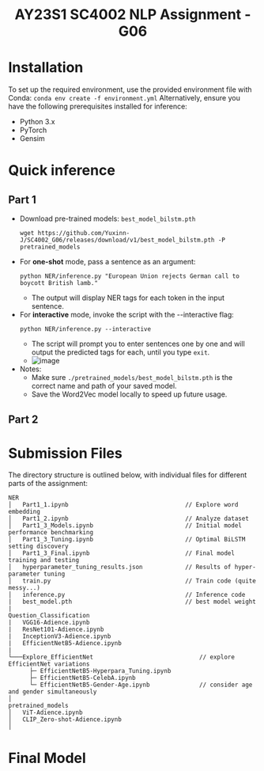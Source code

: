 <div align="center">
  <h1>AY23S1 SC4002 NLP Assignment - G06</h1>
</div>


# Installation
To set up the required environment, use the provided environment file with Conda:
`conda env create -f environment.yml`
Alternatively, ensure you have the following prerequisites installed for inference:
- Python 3.x
- PyTorch
- Gensim

# Quick inference
## Part 1
- Download pre-trained models: `best_model_bilstm.pth` 
  ```
  wget https://github.com/Yuxinn-J/SC4002_G06/releases/download/v1/best_model_bilstm.pth -P pretrained_models
  ```
- For **one-shot** mode, pass a sentence as an argument:
  ```
  python NER/inference.py "European Union rejects German call to boycott British lamb."
  ```
  - The output will display NER tags for each token in the input sentence.
- For **interactive** mode, invoke the script with the --interactive flag:
  ```
  python NER/inference.py --interactive
  ```
  - The script will prompt you to enter sentences one by one and will output the predicted tags for each, until you type `exit`.
  - ![image](https://github.com/Yuxinn-J/SC4002_G06/assets/73170270/5869c062-987e-43c3-8d28-663fc71137e7)
- Notes:
  - Make sure `./pretrained_models/best_model_bilstm.pth` is the correct name and path of your saved model.
  - Save the Word2Vec model locally  to speed up future usage.

## Part 2

# Submission Files
The directory structure is outlined below, with individual files for different parts of the assignment:

```
NER
│   Part1_1.ipynb                                 // Explore word embedding
│   Part1_2.ipynb                                 // Analyze dataset                 
│   Part1_3_Models.ipynb                          // Initial model performance benchmarking
│   Part1_3_Tuning.ipynb                          // Optimal BiLSTM setting discovery
│   Part1_3_Final.ipynb                           // Final model training and testing
│   hyperparameter_tuning_results.json            // Results of hyper-parameter tuning
│   train.py                                      // Train code (quite messy...)
│   inference.py                                  // Inference code
|   best_model.pth                                // best model weight
|
Question_Classification
|   VGG16-Adience.ipynb										
|   ResNet101-Adience.ipynb								      
|   InceptionV3-Adience.ipynb									
|   EfficientNetB5-Adience.ipynb								 
|   
└───Explore_EfficientNet                              // explore EfficientNet variations 
      ├─ EfficientNetB5-Hyperpara_Tuning.ipynb
      ├─ EfficientNetB5-CelebA.ipynb
      └─ EfficientNetB5-Gender-Age.ipynb              // consider age and gender simultaneously
│
pretrained_models                                                
│   ViT-Adience.ipynb
│   CLIP_Zero-shot-Adience.ipynb
│   

```

# Final Model
